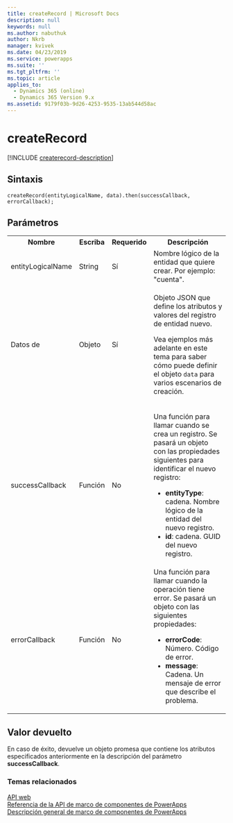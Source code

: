```yaml
---
title: createRecord | Microsoft Docs
description: null
keywords: null
ms.author: nabuthuk
author: Nkrb
manager: kvivek
ms.date: 04/23/2019
ms.service: powerapps
ms.suite: ''
ms.tgt_pltfrm: ''
ms.topic: article
applies_to:
  - Dynamics 365 (online)
  - Dynamics 365 Version 9.x
ms.assetid: 9179f03b-9d26-4253-9535-13ab544d58ac
---
```


# <a name="createrecord"></a>createRecord

[!INCLUDE [createrecord-description](includes/createrecord-description.md)]

## <a name="syntax"></a>Sintaxis

`createRecord(entityLogicalName, data).then(successCallback, errorCallback);`

## <a name="parameters"></a>Parámetros

<table style="width:100%">
<tr>
<th>Nombre</th>
<th>Escriba</th>
<th>Requerido</th>
<th>Descripción</th>
</tr>
<tr>
<td>entityLogicalName</td>
<td>String</td>
<td>Sí</td>
<td>Nombre lógico de la entidad que quiere crear. Por ejemplo: &quot;cuenta&quot;.</td>
</tr>
<tr>
<td>Datos de </td>
<td>Objeto</td>
<td>Sí</td>
<td><p>Objeto JSON que define los atributos y valores del registro de entidad nuevo.</p>
<p>Vea ejemplos más adelante en este tema para saber cómo puede definir el objeto <code>data</code> para varios escenarios de creación.</td>
</tr>
<tr>
<td>successCallback</td>
<td>Función</td>
<td>No</td>
<td><p>Una función para llamar cuando se crea un registro. Se pasará un objeto con las propiedades siguientes para identificar el nuevo registro:</p>
<ul>
<li><b>entityType</b>: cadena. Nombre lógico de la entidad del nuevo registro.</li>
<li><b>id</b>: cadena. GUID del nuevo registro.</li>
</ul></td>
</tr>
<tr>
<td>errorCallback</td>
<td>Función</td>
<td>No</td>
<td>Una función para llamar cuando la operación tiene error. Se pasará un objeto con las siguientes propiedades:
<ul>
<li><b>errorCode</b>: Número. Código de error.</li>
<li><b>message</b>: Cadena. Un mensaje de error que describe el problema.</li>
</ul></td>
</tr>
</table>

## <a name="return-value"></a>Valor devuelto

En caso de éxito, devuelve un objeto promesa que contiene los atributos especificados anteriormente en la descripción del parámetro **successCallback**.

### <a name="related-topics"></a>Temas relacionados

[API web](../webapi.md)<br/>
[Referencia de la API de marco de componentes de PowerApps](../../reference/index.md)<br/>
[Descripción general de marco de componentes de PowerApps](../../overview.md)